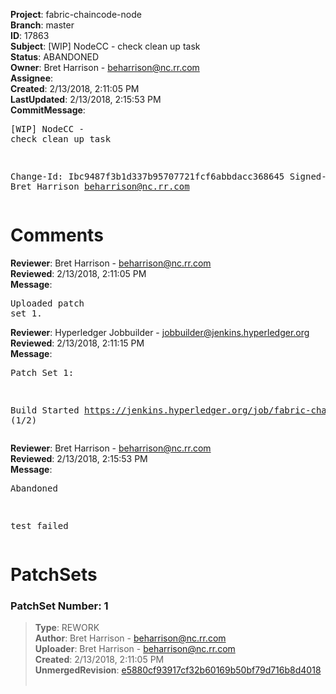 <strong>Project</strong>: fabric-chaincode-node<br><strong>Branch</strong>: master<br><strong>ID</strong>: 17863<br><strong>Subject</strong>: [WIP] NodeCC - check clean up task<br><strong>Status</strong>: ABANDONED<br><strong>Owner</strong>: Bret Harrison - beharrison@nc.rr.com<br><strong>Assignee</strong>:<br><strong>Created</strong>: 2/13/2018, 2:11:05 PM<br><strong>LastUpdated</strong>: 2/13/2018, 2:15:53 PM<br><strong>CommitMessage</strong>:<br><pre>[WIP] NodeCC - check clean up task

Change-Id: Ibc9487f3b1d337b95707721fcf6abbdacc368645
Signed-off-by: Bret Harrison <beharrison@nc.rr.com>
</pre><h1>Comments</h1><strong>Reviewer</strong>: Bret Harrison - beharrison@nc.rr.com<br><strong>Reviewed</strong>: 2/13/2018, 2:11:05 PM<br><strong>Message</strong>: <pre>Uploaded patch set 1.</pre><strong>Reviewer</strong>: Hyperledger Jobbuilder - jobbuilder@jenkins.hyperledger.org<br><strong>Reviewed</strong>: 2/13/2018, 2:11:15 PM<br><strong>Message</strong>: <pre>Patch Set 1:

Build Started https://jenkins.hyperledger.org/job/fabric-chaincode-node-verify-s390x/84/ (1/2)</pre><strong>Reviewer</strong>: Bret Harrison - beharrison@nc.rr.com<br><strong>Reviewed</strong>: 2/13/2018, 2:15:53 PM<br><strong>Message</strong>: <pre>Abandoned

test failed</pre><h1>PatchSets</h1><h3>PatchSet Number: 1</h3><blockquote><strong>Type</strong>: REWORK<br><strong>Author</strong>: Bret Harrison - beharrison@nc.rr.com<br><strong>Uploader</strong>: Bret Harrison - beharrison@nc.rr.com<br><strong>Created</strong>: 2/13/2018, 2:11:05 PM<br><strong>UnmergedRevision</strong>: [e5880cf93917cf32b60169b50bf79d716b8d4018](https://github.com/hyperledger-gerrit-archive/fabric-chaincode-node/commit/e5880cf93917cf32b60169b50bf79d716b8d4018)<br><br></blockquote>